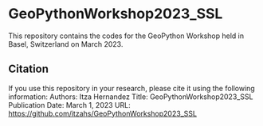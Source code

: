 # GeoPythonWorkshop2023_SSL
This repository contains the codes for the GeoPython Workshop held in Basel, Switzerland on March 2023.

## Citation

If you use this repository in your research, please cite it using the following information:
Authors: Itza Hernandez
Title: GeoPythonWorkshop2023_SSL
Publication Date: March 1, 2023
URL: https://github.com/itzahs/GeoPythonWorkshop2023_SSL
